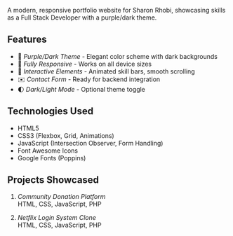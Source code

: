 A modern, responsive portfolio website for Sharon Rhobi, showcasing skills as a Full Stack Developer with a purple/dark theme.

## Features

- 💜 *Purple/Dark Theme* - Elegant color scheme with dark backgrounds
- 📱 *Fully Responsive* - Works on all device sizes
- 🚀 *Interactive Elements* - Animated skill bars, smooth scrolling
- ✉️ *Contact Form* - Ready for backend integration
- 🌓 *Dark/Light Mode* - Optional theme toggle

## Technologies Used

- HTML5
- CSS3 (Flexbox, Grid, Animations)
- JavaScript (Intersection Observer, Form Handling)
- Font Awesome Icons
- Google Fonts (Poppins)

## Projects Showcased

1. *Community Donation Platform*  
   HTML, CSS, JavaScript, PHP  
   

2. *Netflix Login System Clone*  
   HTML, CSS, JavaScript, PHP  
   
